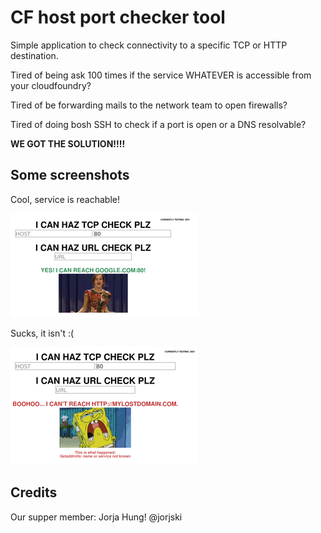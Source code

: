 CF host port checker tool
=========================

Simple application to check connectivity to a specific TCP or HTTP destination.

Tired of being ask 100 times if the service WHATEVER is accessible
from your cloudfoundry?

Tired of be forwarding mails to the network team to open firewalls?

Tired of doing bosh SSH to check if a port is open or a DNS resolvable?

**WE GOT THE SOLUTION!!!!**

Some screenshots
----------------

Cool, service is reachable!

![](public/images/good_small.png?raw=true)

Sucks, it isn't :( 

![](public/images/bad_small.png?raw=true)



Credits
-------

Our supper member: Jorja Hung! @jorjski

